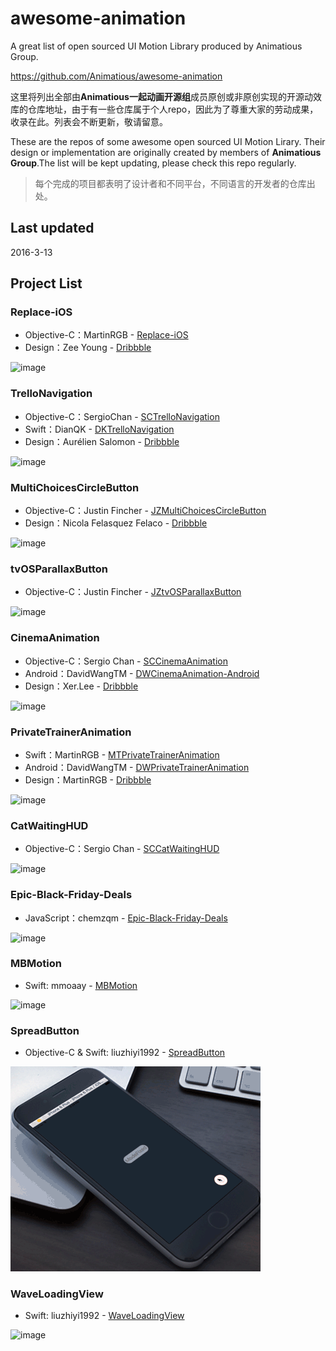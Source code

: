 # awesome-animation
A great list of open sourced UI Motion Library produced by Animatious Group.

https://github.com/Animatious/awesome-animation

这里将列出全部由**Animatious一起动画开源组**成员原创或非原创实现的开源动效库的仓库地址，由于有一些仓库属于个人repo，因此为了尊重大家的劳动成果，收录在此。列表会不断更新，敬请留意。

These are the repos of some awesome open sourced UI Motion Lirary. Their design or implementation are originally created by members of **Animatious Group**.The list will be kept updating, please check this repo regularly.

> 每个完成的项目都表明了设计者和不同平台，不同语言的开发者的仓库出处。

## Last updated
2016-3-13

## Project List

### Replace-iOS

* Objective-C：MartinRGB - [Replace-iOS](https://github.com/MartinRGB/Replace-iOS) 
* Design：Zee Young - [Dribbble](https://dribbble.com/shots/2067564-Replace?list=searches&offset=0)

![image](https://github.com/MartinRGB/Replace-iOS/raw/master/1.gif?raw=true)


### TrelloNavigation
* Objective-C：SergioChan - [SCTrelloNavigation](https://github.com/SergioChan/SCTrelloNavigation)
* Swift：DianQK - [DKTrelloNavigation](https://github.com/DianQK/TrelloNavigation)
* Design：Aurélien Salomon - [Dribbble](https://dribbble.com/shots/2114816-Trello-Navigation)
  
![image](https://raw.githubusercontent.com/DianQK/TrelloNavigation/master/Preview/demo.gif)

### MultiChoicesCircleButton
* Objective-C：Justin Fincher - [JZMultiChoicesCircleButton](https://github.com/JustinFincher/JZMultiChoicesCircleButton) 
* Design：Nicola Felasquez Felaco - [Dribbble](https://dribbble.com/shots/2293573-Pubbblish)

![image](https://github.com/JustinFincher/JZMultiChoicesCircleButton/raw/master/DemoPic/DemoGiF.gif)

### tvOSParallaxButton
* Objective-C：Justin Fincher - [JZtvOSParallaxButton](https://github.com/JustinFincher/JZtvOSParallaxButton)

![image](https://raw.githubusercontent.com/JustinFincher/JZtvOSParallaxButton/master/DemoPic/GIF.gif)

### CinemaAnimation
* Objective-C：Sergio Chan - [SCCinemaAnimation](https://github.com/SergioChan/SCCinemaAnimation)
* Android：DavidWangTM - [DWCinemaAnimation-Android](https://github.com/DavidWangTM/DWCinemaAnimation-Android)
* Design：Xer.Lee - [Dribbble](https://dribbble.com/shots/2339238-Animation-for-Cinema-Application)
  
![image](https://raw.githubusercontent.com/SergioChan/SCCinemaAnimation/master/Image/preview.gif)

### PrivateTrainerAnimation
* Swift：MartinRGB - [MTPrivateTrainerAnimation](https://github.com/MartinRGB/MTPrivateTrainerAnimation)
* Android：DavidWangTM - [DWPrivateTrainerAnimation](https://github.com/DavidWangTM/DWPrivateTrainerAnimation)
* Design：MartinRGB - [Dribbble](https://dribbble.com/shots/2346124-Private-Trainer-Course-List)
  
![image](https://github.com/MartinRGB/MTPrivateTrainerAnimation/raw/master/Design.gif?raw=true)

### CatWaitingHUD
* Objective-C：Sergio Chan - [SCCatWaitingHUD](https://github.com/SergioChan/SCCatWaitingHUD)

![image](https://raw.githubusercontent.com/SergioChan/SCCatWaitingHUD/master/Preview/preview.gif)

###  Epic-Black-Friday-Deals
*  JavaScript：chemzqm - [Epic-Black-Friday-Deals](https://github.com/chemzqm/dribbble-effects)

![image](https://camo.githubusercontent.com/5162871721962485d6584528c66531e247e85958/68747470733a2f2f6431337961637572716a676172612e636c6f756466726f6e742e6e65742f75736572732f3130373735392f73637265656e73686f74732f323337323733342f696e6b322e676966)

###  MBMotion
*  Swift: mmoaay - [MBMotion](https://github.com/mmoaay/MBMotion)

![image](https://github.com/mmoaay/MBMotion/raw/master/MBMotion.gif)

### SpreadButton
* Objective-C & Swift: liuzhiyi1992 - [SpreadButton](https://github.com/liuzhiyi1992/SpreadButton)

![image](https://raw.githubusercontent.com/liuzhiyi1992/MyStore/master/%E9%80%81%E6%99%BA1.gif)

### WaveLoadingView
* Swift: liuzhiyi1992 - [WaveLoadingView](https://github.com/liuzhiyi1992/WaveLoadingView)

![image](https://raw.githubusercontent.com/liuzhiyi1992/WaveLoadingView/master/WaveLoadingView/2016-01-19%2010_26_10.gif)
